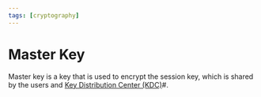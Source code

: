 ```yaml
---
tags: [cryptography]
---
```


# Master Key

Master key is a key that is used to encrypt the session key, which is shared by
the users and [Key Distribution Center (KDC)](202210062220.md)#.
